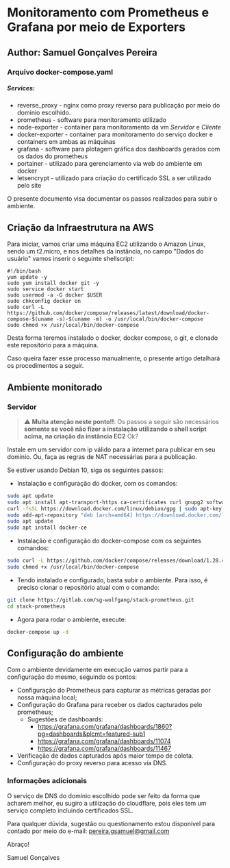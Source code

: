 # Monitoramento com Prometheus e Grafana por meio de Exporters
## Author: Samuel Gonçalves Pereira
### Arquivo docker-compose.yaml
##### Services:
- reverse_proxy - nginx como proxy reverso para publicação por meio do dominio escolhido.
- prometheus - software para monitoramento utilizado
- node-exporter - container para monitoramento da vm *Servidor* e *Cliente*
- docker-exporter - container para monitoramento do serviço docker e containers em ambas as máquinas
- grafana - software para plotagem gráfica dos dashboards gerados com os dados do prometheus
- portainer - utilizado para gerenciamento via web do ambiente em docker
- letsencrypt - utilizado para criação do certificado SSL a ser utilizado pelo site

O presente documento visa documentar os passos realizados para subir o ambiente.

## Criação da Infraestrutura na AWS
Para iniciar, vamos criar uma máquina EC2 utilizando o Amazon Linux, sendo um t2.micro, e nos detalhes da instância, no campo "Dados do usuário" vamos inserir o seguinte shellscript:

```shell
#!/bin/bash
yum update -y
sudo yum install docker git -y
sudo service docker start
sudo usermod -a -G docker $USER
sudo chkconfig docker on
sudo curl -L https://github.com/docker/compose/releases/latest/download/docker-compose-$(uname -s)-$(uname -m) -o /usr/local/bin/docker-compose
sudo chmod +x /usr/local/bin/docker-compose
```
Desta forma teremos instalado o docker, docker compose, o git, e clonado este repositório para a máquina.

Caso queira fazer esse processo manualmente, o presente artigo detalhará os procedimentos a seguir.
## Ambiente monitorado

### Servidor
> :warning: **Muita atenção neste ponto!!**: Os passos a seguir são necessários **somente se você não fizer a instalação utilizando o shell script acima, na criação da instância EC2** Ok?

Instale em um servidor com ip válido para a internet para publicar em seu domínio. Ou, faça as regras de NAT necessárias para a publicação.

Se estiver usando Debian 10, siga os seguintes passos:

- Instalação e configuração do docker, com os comandos:
```sh
sudo apt update
sudo apt install apt-transport-https ca-certificates curl gnupg2 software-properties-common
curl -fsSL https://download.docker.com/linux/debian/gpg | sudo apt-key add -
sudo add-apt-repository "deb [arch=amd64] https://download.docker.com/linux/debian $(lsb_release -cs) stable"
sudo apt update
sudo apt install docker-ce
```
- Instalação e configuração do docker-compose com os seguintes comandos:
```sh
sudo curl -L https://github.com/docker/compose/releases/download/1.28.4/docker-compose-`uname -s`-`uname -m` -o /usr/local/bin/docker-compose
sudo chmod +x /usr/local/bin/docker-compose
```
- Tendo instalado e configurado, basta subir o ambiente. Para isso, é preciso clonar o repositório atual com o comando:
```sh
git clone https://gitlab.com/sg-wolfgang/stack-prometheus.git
cd stack-prometheus
```
- Agora para rodar o ambiente, execute:
```sh
docker-compose up -d
```

## Configuração do ambiente

Com o ambiente devidamente em execução vamos partir para a configuração do mesmo, seguindo os pontos:

* Configuração do Prometheus para capturar as métricas geradas por nossa máquina local;
* Configuração do Grafana para receber os dados capturados pelo prometheus;
  * Sugestões de dashboards:
    * https://grafana.com/grafana/dashboards/1860?pg=dashboards&plcmt=featured-sub1
    * https://grafana.com/grafana/dashboards/11074
    * https://grafana.com/grafana/dashboards/11467
* Verificação de dados capturados após maior tempo de coleta.
* Configuração do proxy reverso para acesso via DNS.

### Informações adicionais

O serviço de DNS do domínio escolhido pode ser feito da forma que acharem melhor, eu sugiro a utilização do cloudflare, pois eles tem um serviço completo incluindo certificados SSL.

Para qualquer dúvida, sugestão ou questionamento estou disponível para contado por meio do e-mail: pereira.gsamuel@gmail.com

Abraço!

Samuel Gonçalves
